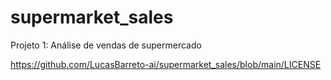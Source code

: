 # supermarket_sales
Projeto 1: Análise de vendas de supermercado

https://github.com/LucasBarreto-ai/supermarket_sales/blob/main/LICENSE

